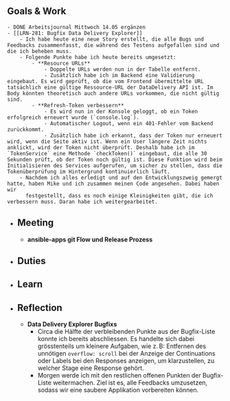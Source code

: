 ## Goals & Work
	- DONE Arbeitsjournal Mittwoch 14.05 ergänzen
	- [[LRN-281: Bugfix Data Delivery Explorer]]
		- Ich habe heute eine neue Story erstellt, die alle Bugs und Feedbacks zusammenfasst, die während des Testens aufgefallen sind und die ich beheben muss.
		- Folgende Punkte habe ich heute bereits umgesetzt:
			- **Resource URLs**
				- Doppelte URLs werden nun in der Tabelle entfernt.
				- Zusätzlich habe ich im Backend eine Validierung eingebaut. Es wird geprüft, ob die vom Frontend übermittelte URL tatsächlich eine gültige Ressource-URL der DataDelivery API ist. Im Body könnten theoretisch auch andere URLs vorkommen, die nicht gültig sind.
			- **Refresh-Token verbessern**
				- Es wird nun in der Konsole geloggt, ob ein Token erfolgreich erneuert wurde (`console.log`).
				- Automatischer Logout, wenn ein 401-Fehler vom Backend zurückkommt.
				- Zusätzlich habe ich erkannt, dass der Token nur erneuert wird, wenn die Seite aktiv ist. Wenn ein User längere Zeit nichts anklickt, wird der Token nicht überprüft. Deshalb habe ich im `TokenService` eine Methode `checkToken()` eingebaut, die alle 30 Sekunden prüft, ob der Token noch gültig ist. Diese Funktion wird beim Initialisieren des Services aufgerufen, um sicher zu stellen, dass die Tokenüberprüfung im Hintergrund kontinuierlich läuft.
		- Nachdem ich alles erledigt und auf den Entwicklungszweig gemergt hatte, haben Mike und ich zusammen meinen Code angesehen. Dabei haben wir 
		  festgestellt, dass es noch einige Kleinigkeiten gibt, die ich verbessern muss. Daran habe ich weitergearbeitet.
- ## Meeting
	- **ansible-apps git Flow und Release Prozess**
- ## Duties
- ## Learn
- ## Reflection
	- **Data Delivery Explorer Bugfixs**
		- Circa die Hälfte der verbleibenden Punkte aus der Bugfix-Liste konnte ich bereits abschliessen. Es handelte sich dabei grösstenteils um kleinere Aufgaben, wie z. B: Entfernen des unnötigen `overflow: scroll` bei der Anzeige der Continuations oder Labels bei den Responses anzeigen, um klarzustellen, zu welcher Stage eine Response gehört.
		- Morgen werde ich mit den restlichen offenen Punkten der Bugfix-Liste weitermachen. Ziel ist es, alle Feedbacks umzusetzen, sodass wir eine saubere Applikation vorbereiten können.